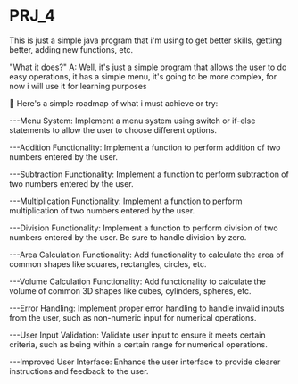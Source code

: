 # PRJ_4
This is just a simple java program that i'm using to get better skills, getting better, adding new functions, etc.

"What it does?"
A: Well, it's just a simple program that allows the user to do easy operations, it has a simple menu, it's going to be more complex, for now i will use it for learning purposes

💫 Here's a simple roadmap of what i must achieve or try:

---Menu System: Implement a menu system using switch or if-else statements to allow the user to choose different options.

---Addition Functionality: Implement a function to perform addition of two numbers entered by the user.

---Subtraction Functionality: Implement a function to perform subtraction of two numbers entered by the user.

---Multiplication Functionality: Implement a function to perform multiplication of two numbers entered by the user.

---Division Functionality: Implement a function to perform division of two numbers entered by the user. Be sure to handle division by zero.

---Area Calculation Functionality: Add functionality to calculate the area of common shapes like squares, rectangles, circles, etc.

---Volume Calculation Functionality: Add functionality to calculate the volume of common 3D shapes like cubes, cylinders, spheres, etc.

---Error Handling: Implement proper error handling to handle invalid inputs from the user, such as non-numeric input for numerical operations.

---User Input Validation: Validate user input to ensure it meets certain criteria, such as being within a certain range for numerical operations.

---Improved User Interface: Enhance the user interface to provide clearer instructions and feedback to the user.
